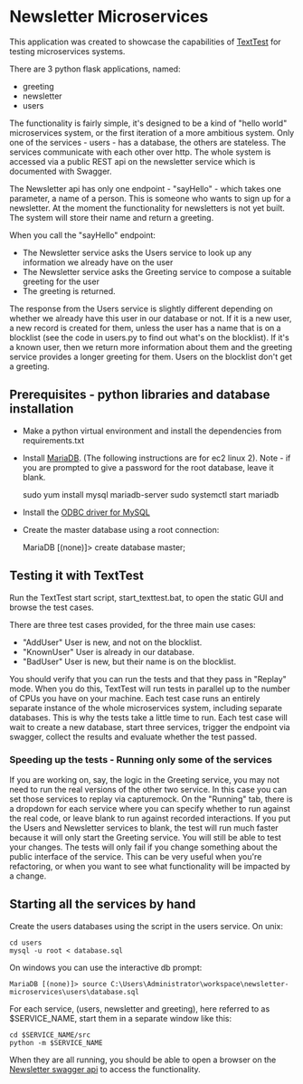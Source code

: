 Newsletter Microservices
========================

This application was created to showcase the capabilities of [TextTest](https://texttest.org) for testing microservices systems.

There are 3 python flask applications, named:

- greeting
- newsletter
- users

The functionality is fairly simple, it's designed to be a kind of "hello world" microservices system, or the first iteration of a more ambitious system. Only one of the services - users - has a database, the others are stateless. The services communicate with each other over http. The whole system is accessed via a public REST api on the newsletter service which is documented with Swagger.

The Newsletter api has only one endpoint - "sayHello" - which takes one parameter, a name of a person. This is someone who wants to sign up for a newsletter. At the moment the functionality for newsletters is not yet built. The system will store their name and return a greeting. 

When you call the "sayHello" endpoint:

* The Newsletter service asks the Users service to look up any information we already have on the user
* The Newsletter service asks the Greeting service to compose a suitable greeting for the user
* The greeting is returned.

The response from the Users service is slightly different depending on whether we already have this user in our database or not. If it is a new user, a new record is created for them, unless the user has a name that is on a blocklist (see the code in users.py to find out what's on the blocklist). If it's a known user, then we return more information about them and the greeting service provides a longer greeting for them. Users on the blocklist don't get a greeting.

## Prerequisites - python libraries and database installation

* Make a python virtual environment and install the dependencies from requirements.txt

* Install [MariaDB](https://mariadb.org/download). (The following instructions are for ec2 linux 2). Note - if you are prompted to give a password for the root database, leave it blank.

    sudo yum install mysql mariadb-server
    sudo systemctl start mariadb

* Install the [ODBC driver for MySQL](https://downloads.mysql.com/archives/c-odbc/)
* Create the master database using a root connection:
    
    MariaDB [(none)]> create database master;

## Testing it with TextTest

Run the TextTest start script, start_texttest.bat, to open the static GUI and browse the test cases.

There are three test cases provided, for the three main use cases:

* "AddUser" User is new, and not on the blocklist.
* "KnownUser" User is already in our database.
* "BadUser" User is new, but their name is on the blocklist.

You should verify that you can run the tests and that they pass in "Replay" mode. When you do this, TextTest will run tests in parallel up to the number of CPUs you have on your machine. Each test case runs an entirely separate instance of the whole microservices system, including separate databases. This is why the tests take a little time to run. Each test case will wait to create a new database, start three services, trigger the endpoint via swagger, collect the results and evaluate whether the test passed.

### Speeding up the tests - Running only some of the services

If you are working on, say, the logic in the Greeting service, you may not need to run the real versions of the other two service. In this case you can set those services to replay via capturemock. On the "Running" tab, there is a dropdown for each service where you can specify whether to run against the real code, or leave blank to run against recorded interactions. If you put the Users and Newsletter services to blank, the test will run much faster because it will only start the Greeting service. You will still be able to test your changes. The tests will only fail if you change something about the public interface of the service. This can be very useful when you're refactoring, or when you want to see what functionality will be impacted by a change.

## Starting all the services by hand

Create the users databases using the script in the users service. On unix:

    cd users
    mysql -u root < database.sql

On windows you can use the interactive db prompt:

    MariaDB [(none)]> source C:\Users\Administrator\workspace\newsletter-microservices\users\database.sql


For each service, (users, newsletter and greeting), here referred to as $SERVICE_NAME, start them in a separate window like this:

	cd $SERVICE_NAME/src
	python -m $SERVICE_NAME

When they are all running, you should be able to open a browser on the [Newsletter swagger api](http://localhost:5010/docs) to access the functionality.

